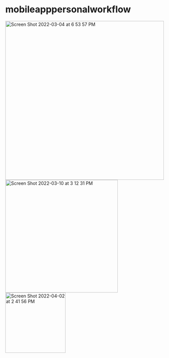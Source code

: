 # mobileapppersonalworkflow
<img width="495" alt="Screen Shot 2022-03-04 at 6 53 57 PM" src="https://user-images.githubusercontent.com/73265655/156857346-983e5daa-c24d-48ee-b546-b26dfadbce7d.png">

<img width="351" alt="Screen Shot 2022-03-10 at 3 12 31 PM" src="https://user-images.githubusercontent.com/73265655/157746761-e51d7cb9-db39-4ec0-a1be-630840b3568f.png">

<img width="188" alt="Screen Shot 2022-04-02 at 2 41 56 PM" src="https://user-images.githubusercontent.com/73265655/161396916-e3af4db7-a6ce-4ff3-b3f9-ccd3af4a5523.png">
